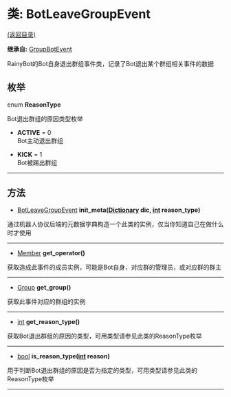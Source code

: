 # 类: BotLeaveGroupEvent  
[(返回目录)](README.md)  
  
**继承自:** [GroupBotEvent](GroupBotEvent.md)  
  
RainyBot的Bot自身退出群组事件类，记录了Bot退出某个群组相关事件的数据  
  
## 枚举  
  
enum **ReasonType**  
  
Bot退出群组的原因类型枚举  
  
- **ACTIVE** = 0  
Bot主动退出群组  
  
- **KICK** = 1  
Bot被踢出群组  
  
---  
  
## 方法 
  
- [BotLeaveGroupEvent](BotLeaveGroupEvent.md) **init_meta([Dictionary](https://docs.godotengine.org/en/latest/classes/class_dictionary.html) dic, [int](https://docs.godotengine.org/en/latest/classes/class_int.html) reason_type)**  
  
通过机器人协议后端的元数据字典构造一个此类的实例，仅当你知道自己在做什么时才使用  
  
---  
  
- [Member](Member.md) **get_operator()**  
  
获取造成此事件的成员实例，可能是Bot自身，对应群的管理员，或对应群的群主  
  
---  
  
- [Group](Group.md) **get_group()**  
  
获取此事件对应的群组的实例  
  
---  
  
- [int](https://docs.godotengine.org/en/latest/classes/class_int.html) **get_reason_type()**  
  
获取Bot退出群组的原因的类型，可用类型请参见此类的ReasonType枚举  
  
---  
  
- [bool](https://docs.godotengine.org/en/latest/classes/class_bool.html) **is_reason_type([int](https://docs.godotengine.org/en/latest/classes/class_int.html) reason)**  
  
用于判断Bot退出群组的原因是否为指定的类型，可用类型请参见此类的ReasonType枚举  
  
---  
  

